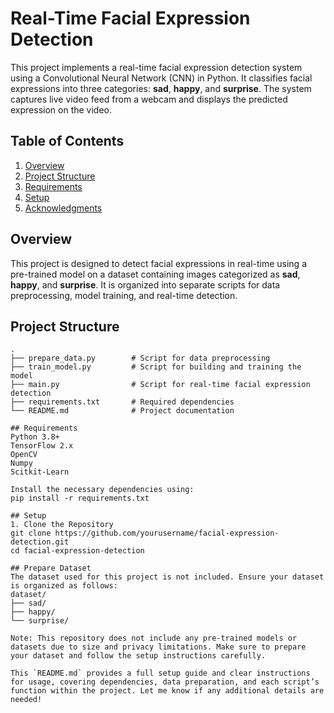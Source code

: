 # Real-Time Facial Expression Detection

This project implements a real-time facial expression detection system using a Convolutional Neural Network (CNN) in Python. It classifies facial expressions into three categories: **sad**, **happy**, and **surprise**. The system captures live video feed from a webcam and displays the predicted expression on the video.

## Table of Contents
1. [Overview](#overview)
2. [Project Structure](#project-structure)
3. [Requirements](#requirements)
4. [Setup](#setup)
5. [Acknowledgments](#acknowledgments)

## Overview
This project is designed to detect facial expressions in real-time using a pre-trained model on a dataset containing images categorized as **sad**, **happy**, and **surprise**. It is organized into separate scripts for data preprocessing, model training, and real-time detection.

## Project Structure
```plaintext
.
├── prepare_data.py        # Script for data preprocessing
├── train_model.py         # Script for building and training the model
├── main.py                # Script for real-time facial expression detection
├── requirements.txt       # Required dependencies
└── README.md              # Project documentation

## Requirements
Python 3.8+
TensorFlow 2.x
OpenCV
Numpy
Scitkit-Learn

Install the necessary dependencies using:
pip install -r requirements.txt

## Setup
1. Clone the Repository
git clone https://github.com/yourusername/facial-expression-detection.git
cd facial-expression-detection

## Prepare Dataset
The dataset used for this project is not included. Ensure your dataset is organized as follows:
dataset/
├── sad/
├── happy/
└── surprise/

Note: This repository does not include any pre-trained models or datasets due to size and privacy limitations. Make sure to prepare your dataset and follow the setup instructions carefully.

This `README.md` provides a full setup guide and clear instructions for usage, covering dependencies, data preparation, and each script’s function within the project. Let me know if any additional details are needed!
